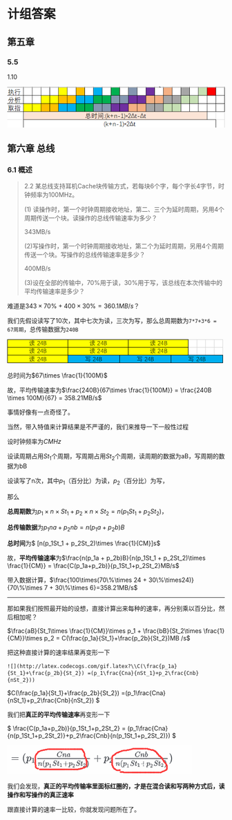 # 计组答案

## 第五章 

### 5.5

1.10



![image-20210717163034342](计组答案.assets/image-20210717163034342.png)

## 第六章 总线

### 6.1 概述



> 2.2 某总线支持耳机Cache块传输方式，若每块6个字，每个字长4字节，时钟频率为100MHz。
>
> (1) 读操作时，第一个时钟周期接收地址，第二、三个为延时周期，另用4个周期传送一个块。读操作的总线传输速率为多少？
>
> 343MB/s
>
> (2)写操作时，第一个时钟周期接收地址，第二个为延时周期，另用4个周期传送一个块。写操作的总线传输速率是多少？
>
> 400MB/s
>
> (3)设在全部的传输中，70%用于读，30%用于写，该总线在本次传输中的平均传输速率是多少？

难道是$343\times 70\% + 400 \times 30\% = 360.1MB/s$？

我们先假设读写了10次，其中七次为读，三次为写，那么总周期数为`7*7+3*6 = 67周期`，总传输数据为`240B`

![image-20210718164114068](计组答案.assets/image-20210718164114068.png)

总时间为$67\times \frac{1}{100M}$

故，平均传输速率为$\frac{240B}{67\times \frac{1}{100M}} = \frac{240B \times 100M}{67} = 358.21MB/s$

事情好像有一点奇怪了。



当然，带入特值来计算结果是不严谨的，我们来推导一下一般性过程

设时钟频率为$CMHz$

设读周期占用$St_1$个周期，写周期占用$St_2$个周期，读周期的数据为aB，写周期的数据为bB

设读写了n次，其中$p_1$（百分比）为读，$p_2$（百分比）为写，

那么

**总周期数**为$p_1\times n \times St_1+p_2 \times n \times St_2 = n(p_1St_1 + p_2St_2)$，

**总传输数据**为$p_1na + p_2nb= n(p_1a + p_2b)B$

**总时间**为$ [n(p_1St_1 + p_2St_2)\times \frac{1}{CM}]s$

故，**平均传输速率**为$\frac{n(p_1a + p_2b)B}{n(p_1St_1 + p_2St_2)\times \frac{1}{CM}} = \frac{C(p_1a+p_2b)}{p_1St_1+p_2St_2}MB/s$

带入数据计算，$\frac{100\times(70\%\times 24 + 30\%\times24)}{70\%\times 7 + 30\%\times 6}=358.21MB/s$

---



那如果我们按照最开始的设想，直接计算出来每种的速率，再分别乘以百分比，然后相加呢？

$\frac{aB}{St_1\times \frac{1}{CM}}\times p_1 + \frac{bB}{St_2\times \frac{1}{CM}}\times p_2 = C(\frac{p_1a}{St_1}+\frac{p_2b}{St_2})MB /s$



把这种直接计算的速率结果再变形一下

```text
![](http://latex.codecogs.com/gif.latex?\\C(\frac{p_1a}{St_1}+\frac{p_2b}{St_2}) =(p_1\frac{Cna}{nSt_1}+p_2\frac{Cnb}{nSt_2}))
```

$C(\frac{p_1a}{St_1}+\frac{p_2b}{St_2}) =(p_1\frac{Cna}{nSt_1}+p_2\frac{Cnb}{nSt_2}) $

我们把**真正的平均传输速率**再变形一下

$ \frac{C(p_1a+p_2b)}{p_1St_1+p_2St_2} = (p_1\frac{Cna}{n(p_1St_1+p_2St_2)}+p_2\frac{Cnb}{n(p_1St_1+p_2St_2)}) $

![image-20210718174859832](计组答案.assets/image-20210718174859832.png)

我们会发现，**真正的平均传输率里面标红圈的，才是在混合读和写两种方式后，读操作和写操作的真正速率**

跟直接计算的速率一比较，你就发现问题所在了。


